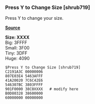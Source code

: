 ### Press Y to Change Size [shrub719]

Press Y to change your size.

[**Source**](../asm/y_size.asm)

**Size: XXXX**  
Big: 3FFFF  
Small: 3F00  
Tiny: 3DFF  
Huge: 4090

```
$Press Y to Change Size [shrub719]
C2191A3C 00000006
807E03E4 5463AFFF
41A20020 7C6C42E6
546307BC 3803FFFF
901F0000 38C0XXXX   # modify here
B0D80328 38600000
60000000 00000000
```
